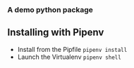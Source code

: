 ### A demo python package

## Installing with Pipenv

* Install from the Pipfile `pipenv install`
* Launch the Virtualenv `pipenv shell`


